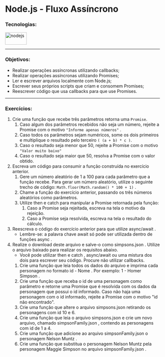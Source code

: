 # Node.js - Fluxo Assíncrono

### Tecnologias:

<img src="https://upload.wikimedia.org/wikipedia/commons/thumb/d/d9/Node.js_logo.svg/1024px-Node.js_logo.svg.png" alt="nodejs" width="70" height="40"/>

---

### Objetivos:

- Realizar operações assíncronas utilizando callbacks;
- Realizar operações assíncronas utilizando Promises;
- Ler e escrever arquivos localmente com Node.js;
- Escrever seus próprios scripts que criam e consomem Promises;
- Reescrever código que usa callbacks para que use Promises.

---

### Exercícios:

1. Crie uma função que recebe três parâmetros retorna uma `Promise`.
    1. Caso algum dos parâmetros recebidos não seja um número, rejeite a Promise com o motivo `"Informe apenas números"` .
    2. Caso todos os parâmetros sejam numéricos, some os dois primeiros e multiplique o resultado pelo terceiro `( (a + b) * c )`.
    3. Caso o resultado seja menor que 50, rejeite a Promise com o motivo `"Valor muito baixo"`
    4. Caso o resultado seja maior que 50, resolva a Promise com o valor obtido.
1. Escreva um código para consumir a função construída no exercício anterior.
    1. Gere um número aleatório de 1 a 100 para cada parâmetro que a função recebe. Para gerar um número aleatório, utilize o seguinte trecho de código: `Math.floor(Math.random() * 100 + 1)` .
    1. Chame a função do exercício anterior, passando os três números aleatórios como parâmetros.
    1. Utilize then e catch para manipular a Promise retornada pela função:
        1. Caso a Promise seja rejeitada, escreva na tela o motivo da rejeição.
        1. Caso a Promise seja resolvida, escreva na tela o resultado do cálculo.
1. Reescreva o código do exercício anterior para que utilize async/await .
    - Lembre-se: a palavra chave await só pode ser utilizada dentro de funções async .
1. Realize o download deste arquivo e salve-o como simpsons.json . Utilize o arquivo baixado para realizar os requisitos abaixo.
    -  Você pode utilizar then e catch , async/await ou uma mistura dos dois para escrever seu código. Procure não utilizar callbacks.
    1. Crie uma função que leia todos os dados do arquivo e imprima cada personagem no formato id - Nome . Por exemplo: 1 - Homer Simpson .
    1. Crie uma função que receba o id de uma personagem como parâmetro e retorne uma Promise que é resolvida com os dados da personagem que possui o id informado. Caso não haja uma personagem com o id informado, rejeite a Promise com o motivo "id não encontrado".
    1. Crie uma função que altere o arquivo simpsons.json retirando os personagens com id 10 e 6.
    1. Crie uma função que leia o arquivo simpsons.json e crie um novo arquivo, chamado simpsonFamily.json , contendo as personagens com id de 1 a 4.
    1. Crie uma função que adicione ao arquivo simpsonFamily.json o personagem Nelson Muntz .
    1. Crie uma função que substitua o personagem Nelson Muntz pela personagem Maggie Simpson no arquivo simpsonFamily.json .
